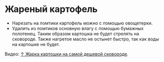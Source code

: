 # Жареный картофель

- Нарезать на ломтики картофель можно с помощью овощетерки.
- Удалить из ломтиков основную влагу с помощью бумажных полотенец. Таким образом картошка не будет стрелять на сковороде. Также нагретое масло не остынет быстро, так как воды на картошке не будет.

Видео: [↑ Жарка картошки на самой дешевой сковороде](https://www.youtube.com/watch?v=2JZl4L5_am4).
